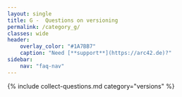 ```yaml
---
layout: single
title: G -  Questions on versioning
permalink: /category_g/
classes: wide
header:
    overlay_color: "#1A7BB7"
    caption: "Need [**support**](https://arc42.de)?"
sidebar:
    nav: "faq-nav"
---
```


{% include collect-questions.md
  category="versions" %}

